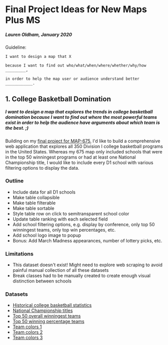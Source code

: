 # Final Project Ideas for New Maps Plus MS
##### Lauren Oldham, January 2020

Guideline:
```
I want to design a map that X

because I want to find out who/what/when/where/whether/why/how _________,

in order to help the map user or audience understand better ____________.
```
## 1. College Basketball Domination
##### I want to design a map that explores the trends in college basketball domination because I want to find out where the most powerful teams exist in order to help the audience have arguments about which team is the best. ;)
 
Building on my [final project for MAP-675](https://laurenoldham1202.github.io/ncaam-basketball/), I'd like to build a 
comprehensive web application that explores all 350 Division I college basketball programs in the United States. Whereas 
my 675 map only included schools that were in the top 50 winningest programs or had at least one National Championship 
title, I would like to include every D1 school with various filtering options to display the data.

### Outline
* Include data for all D1 schools
* Make table collapsible
* Make table filterable
* Make table sortable
* Style table row on click to semitransparent school color
* Update table ranking with each selected field
* Add school filtering options, e.g. display by conference, only top 50 winningest teams, only top win percentages, etc. 
* Add school logo image to popup
* Bonus: Add March Madness appearances, number of lottery picks, etc.

### Limitations
* This dataset doesn't exist! Might need to explore web scraping to avoid painful manual collection of all these datasets
* Break classes had to be manually created to create enough visual distinction between schools

### Datasets
* [Historical college basketball statistics](https://www.sports-reference.com/cbb/schools/)
* [National Championship titles](https://en.wikipedia.org/wiki/NCAA_Division_I_Men%27s_Basketball_Tournament)
* [Top 50 overall winningest teams](https://en.wikipedia.org/wiki/List_of_teams_with_the_most_victories_in_NCAA_Division_I_men%27s_college_basketball)
* [Top 50 winning percentage teams](https://en.wikipedia.org/wiki/List_of_teams_with_the_highest_winning_percentage_in_NCAA_Division_I_men%27s_college_basketball)
* [Team colors 1](https://en.wikipedia.org/wiki/Module:College_color)
* [Team colors 2](https://teamcolorcodes.com/ncaa-color-codes/)
* [Team colors 3](https://usteamcolors.com/ncaa-division-1/)
